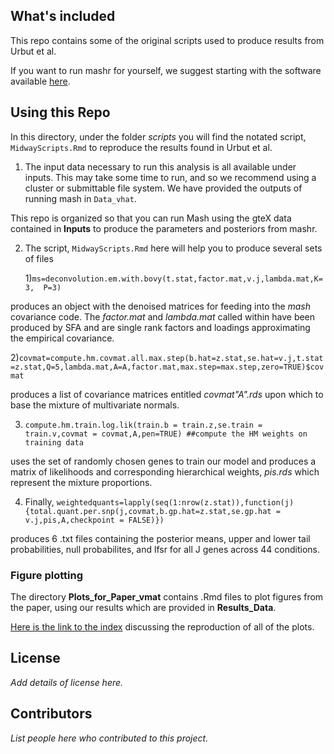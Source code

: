 ## What's included

This repo contains some of the original scripts used to produce results
from Urbut et al. 

If you want to run mashr for yourself, we suggest starting with
the software available [here](https://github.com/stephenslab/mashr).

## Using this Repo

In this directory, under the folder *scripts* you will find the
notated script, `MidwayScripts.Rmd` to reproduce the results found in
Urbut et al.

1) The input data necessary to run this analysis is
all available under inputs. This may take some time to run, and so we
recommend using a cluster or submittable file system. We have provided
the outputs of running mash in `Data_vhat`.

This repo is organized so that you can run Mash using the gteX data
contained in **Inputs** to produce the parameters and posteriors from
mashr.

2) The script, `MidwayScripts.Rmd` here will help you to produce several sets of files
	
	1)`ms=deconvolution.em.with.bovy(t.stat,factor.mat,v.j,lambda.mat,K=3,	P=3)`

produces an object with the denoised matrices for feeding into the
*mash* covariance code. The *factor.mat* and *lambda.mat* called
within have been produced by SFA and are single rank factors and
loadings approximating the empirical covariance.

2)`covmat=compute.hm.covmat.all.max.step(b.hat=z.stat,se.hat=v.j,t.stat=z.stat,Q=5,lambda.mat,A=A,factor.mat,max.step=max.step,zero=TRUE)$covmat` 

produces a list of covariance matrices entitled *covmat"A".rds* upon
which to base the mixture of multivariate normals.

3) `compute.hm.train.log.lik(train.b = train.z,se.train = train.v,covmat = covmat,A,pen=TRUE) ##compute the HM weights on training data`

uses the set of randomly chosen genes to train our model and produces
a matrix of likelihoods and corresponding hierarchical weights,
*pis.rds* which represent the mixture proportions.

4) Finally, `weightedquants=lapply(seq(1:nrow(z.stat)),function(j){total.quant.per.snp(j,covmat,b.gp.hat=z.stat,se.gp.hat = v.j,pis,A,checkpoint = FALSE)})`

produces 6 .txt files containing the posterior means, upper and lower
tail probabilities, null probabilites, and lfsr for all J genes across
44 conditions.

### Figure plotting

The directory **Plots_for_Paper_vmat** contains .Rmd files to plot figures from the paper,
using our results which are provided in **Results_Data**. 

[Here is the link to the index](https://stephenslab.github.io/gtexresults_mash)
discussing the reproduction of all of the plots.

## License

*Add details of license here.*

## Contributors

*List people here who contributed to this project.*
